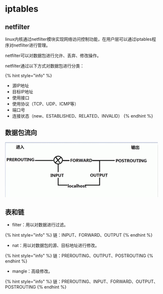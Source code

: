 # iptables

## netfilter

linux内核通过netfilter模块实现网络访问控制功能，在用户层可以通过iptables程序对netfilter进行管理。

netfilter可以对数据包进行允许、丢弃、修改操作。

netfilter通过以下方式对数据包进行分类：

{% hint style="info" %}
* 源IP地址
* 目标IP地址
* 使用接口
* 使用协议（TCP、UDP、ICMP等）
* 端口号
* 连接状态（new、ESTABLISHED、RELATED、INVALID）
{% endhint %}

## 数据包流向

![](../.gitbook/assets/qq-jie-tu-20180507160859.png)

## 表和链

* filter：用以对数据进行过滤。

{% hint style="info" %}
链：INPUT、FORWARD、OUTPUT
{% endhint %}

* nat：用以对数据包的源、目标地址进行修改。

{% hint style="info" %}
链：PREROUTING、OUTPUT、POSTROUTING
{% endhint %}

* mangle：高级修改。

{% hint style="info" %}
 链：PREROUTING、INPUT、FORWARD、OUTPUT、POSTROUTING
{% endhint %}






